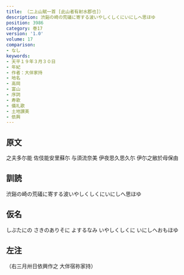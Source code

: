 ```yaml
---
title: （二上山賦一首 [此山者有射水郡也]）
description: 渋谿の崎の荒礒に寄する波いやしくしくにいにしへ思ほゆ
position: 3986
category: 巻17
version: '1.0'
volume: 17
comparison:
- なし
keywords:
- 天平１９年３月３０日
- 年紀
- 作者：大伴家持
- 地名
- 高岡
- 富山
- 序詞
- 寿歌
- 儀礼歌
- 土地讃美
- 依興
---
```


## 原文

之夫多尓能 佐伎能安里蘇尓 与須流奈美 伊夜思久思久尓 伊尓之敝於母保由

## 訓読

渋谿の崎の荒礒に寄する波いやしくしくにいにしへ思ほゆ

## 仮名

しぶたにの さきのありそに よするなみ いやしくしくに いにしへおもほゆ

## 左注

（右三月卅日依興作之 大伴宿祢家持）
